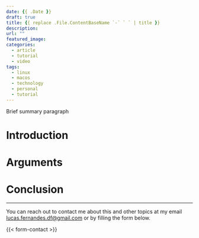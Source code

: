 ```yaml
---
date: {{ .Date }}
draft: true
title: {{ replace .File.ContentBaseName `-` ` ` | title }}
description: 
url: ""
featured_image: 
categories:
  - article
  - tutorial
  - video
tags:
  - linux
  - macos
  - technology
  - personal
  - tutorial
---
```

Brief summary paragraph
# Introduction

# Arguments

# Conclusion


---
You can reach out to contact me about this and other topics at my email lucas.fernandes.df@gmail.com or by filling the form below.

{{< form-contact >}}
